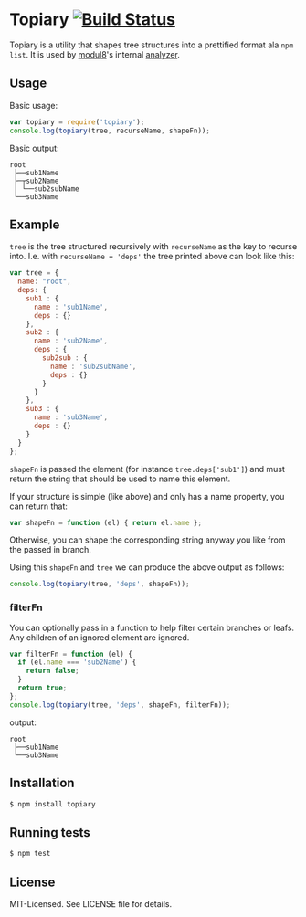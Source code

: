 # Topiary [![Build Status](https://secure.travis-ci.org/clux/topiary.png)](http://travis-ci.org/clux/topiary)

Topiary is a utility that shapes tree structures into a prettified format ala `npm list`.
It is used by [modul8](https://github.com/clux/modul8)'s internal [analyzer](https://github.com/clux/modul8/blob/master/lib/analyzer.js#L149).

## Usage
Basic usage:

```javascript
var topiary = require('topiary');
console.log(topiary(tree, recurseName, shapeFn));
```

Basic output:

```b
root
 ├──sub1Name
 ├─┬sub2Name
 │ └──sub2subName
 └──sub3Name
```

## Example
`tree` is the tree structured recursively with `recurseName` as the key to recurse into.
I.e. with `recurseName = 'deps'` the tree printed above can look like this:

```javascript
var tree = {
  name: "root",
  deps: {
    sub1 : {
      name : 'sub1Name',
      deps : {}
    },
    sub2 : {
      name : 'sub2Name',
      deps : {
        sub2sub : {
          name : 'sub2subName',
          deps : {}
        }
      }
    },
    sub3 : {
      name : 'sub3Name',
      deps : {}
    }
  }
};
```

`shapeFn` is passed the element (for instance `tree.deps['sub1']`) and must return the
string that should be used to name this element.

If your structure is simple (like above) and only has a name property, you can return that:

```javascript
var shapeFn = function (el) { return el.name };
```

Otherwise, you can shape the corresponding string anyway you like from the passed in branch.

Using this `shapeFn` and `tree` we can produce the above output as follows:

```javascript
console.log(topiary(tree, 'deps', shapeFn));
```

### filterFn
You can optionally pass in a function to help filter certain branches or leafs.
Any children of an ignored element are ignored.

```javascript
var filterFn = function (el) {
  if (el.name === 'sub2Name') {
    return false;
  }
  return true;
};
console.log(topiary(tree, 'deps', shapeFn, filterFn));
```

output:

```
root
 ├──sub1Name
 └──sub3Name
```


## Installation

```bash
$ npm install topiary
```

## Running tests

```bash
$ npm test
```

## License
MIT-Licensed. See LICENSE file for details.
